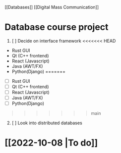 [[Databases]]
[[Digital Mass Communication]]
# Database course project
1. [ ] Decide on interface framework 
<<<<<<< HEAD
 - Rust GUI
 - Qt (C++ frontend)
 - React (Javascript)
 - Java (AWT/FX)
 - Python(Django)
=======
 - [ ] Rust GUI
 - [ ] Qt (C++ frontend)
 - [ ] React (Javascript)
 - [ ] Java (AWT/FX)
 - [ ] Python(Django)
>>>>>>> main
2. [ ] Look into distributed databases 

# [[2022-10-08 |To do]]